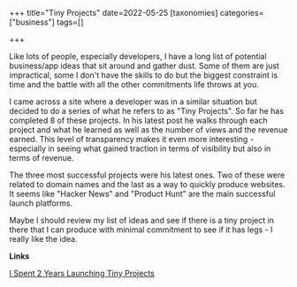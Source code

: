 +++
title="Tiny Projects"
date=2022-05-25
[taxonomies]
categories=["business"]
tags=[]

+++

Like lots of people, especially developers, I have a long list of potential business/app ideas that sit around and gather dust. Some of them are just impractical, some I don't have the skills to do but the biggest constraint is time and the battle with all the other commitments life throws at you.

<!-- more -->

I came across a site where a developer was in a similar situation but decided to do a series of what he refers to as "Tiny Projects". So far he has completed 8 of these projects. In his latest post he walks through each project and what he learned as well as the number of views and the revenue earned. This level of transparency makes it even more interesting - especially in seeing what gained traction in terms of visibility but also in terms of revenue.

The three most successful projects were his latest ones. Two of these were related to domain names and the last as a way to quickly produce websites. It seems like "Hacker News" and "Product Hunt" are the main successful launch platforms.

Maybe I should review my list of ideas and see if there is a tiny project in there that I can produce with minimal commitment to see if it has legs - I really like the idea.

__Links__

[I Spent 2 Years Launching Tiny Projects](https://tinyprojects.dev/posts/i_spent_two_years_launching_tiny_projects)
